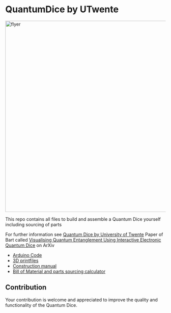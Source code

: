 # QuantumDice by UTwente

<img src="images/Quantum_Dice_Flyer.png" alt="flyer" width="600"/>

This repo contains all files to build and assemble a Quantum Dice yourself including sourcing of parts

For further information see [Quantum Dice by University of Twente](ut.onl/quantumdice)
Paper of Bart called [Visualising Quantum Entanglement Using Interactive Electronic Quantum Dice](https://arxiv.org/abs/2510.04931) on ArXiv

- [Arduino Code](https://gitlab.utwente.nl/m7695371/quantumdice-by-utwente/-/tree/main/Arduino?ref_type=heads)
- [3D printfiles](https://gitlab.utwente.nl/m7695371/quantumdice-by-utwente/-/tree/main/3D%20print%20files?ref_type=heads)
- [Construction manual](<3D print files/ConstructionManual.md>)
- [Bill of Material and parts sourcing calculator](<3D print files/parts list quantum dice.xlsx>)

## Contribution

Your contribution is welcome and appreciated to improve the quality and functionality of the Quantum Dice.
